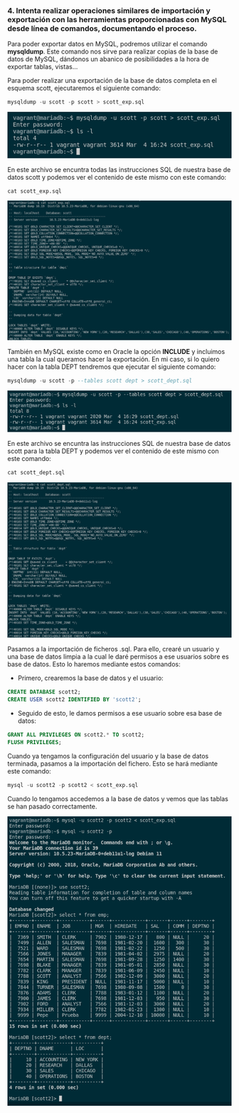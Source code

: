 ### 4. Intenta realizar operaciones similares de importación y exportación con las herramientas proporcionadas con MySQL desde línea de comandos, documentando el proceso.

Para poder exportar datos en MySQL, podremos utilizar el comando **mysqldump**. Este comando nos sirve para realizar copias de la base de datos de MySQL, dándonos un abanico de posibilidades a la hora de exportar tablas, vistas...

Para poder realizar una exportación de la base de datos completa en el esquema scott, ejecutaremos el siguiente comando:

```sql
mysqldump -u scott -p scott > scott_exp.sql
```

![FOTOS](img/27.png)

En este archivo se encuntra todas las instrucciones SQL de nuestra base de datos scott y podemos ver el contenido de este mismo con este comando:

```sql
cat scott_exp.sql
```

![FOTOS](img/28.png)

También en MySQL existe como en Oracle la opción **INCLUDE** y incluimos una tabla la cual queramos hacer la exportación. En mi caso, si lo quiero hacer con la tabla DEPT tendremos que ejecutar el siguiente comando:

```sql
mysqldump -u scott -p --tables scott dept > scott_dept.sql
```

![FOTOS](img/29.png)

En este archivo se encuntra las instrucciones SQL de nuestra base de datos scott para la tabla DEPT y podemos ver el contenido de este mismo con este comando:

```sql
cat scott_dept.sql
```

![FOTOS](img/30.png)

Pasamos a la importación de ficheros .sql. Para ello, crearé un usuario y una base de datos limpia a la cual le daré permisos a ese usuarios sobre es base de datos. Esto lo haremos mediante estos comandos:

- Primero, crearemos la base de datos y el usuario:

```sql
CREATE DATABASE scott2;
CREATE USER scott2 IDENTIFIED BY 'scott2';
```

- Seguido de esto, le damos permisos a ese usuario sobre esa base de datos:

```sql
GRANT ALL PRIVILEGES ON scott2.* TO scott2;
FLUSH PRIVILEGES;
```

Cuando ya tengamos la configuración del usuario y la base de datos terminada, pasamos a la importación del fichero. Esto se hará mediante este comando:

```sql
mysql -u scott2 -p scott2 < scott_exp.sql
```
Cuando lo tengamos accedemos a la base de datos y vemos que las tablas se han pasado correctamente.

![FOTOS](img/31.png)
